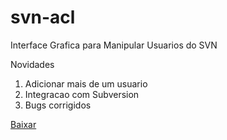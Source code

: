 # svn-acl
Interface Grafica para Manipular Usuarios do SVN

Novidades
 1. Adicionar mais de um usuario
 2. Integracao com Subversion
 3. Bugs corrigidos

[Baixar](https://github.com/Lhuckaz/svn-acl/blob/master/svn-acl-1.0.exe?raw=true)
